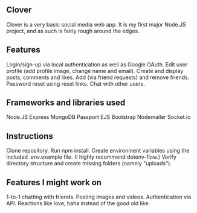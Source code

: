 ## Clover
Clover is a very basic social media web app. It is my first major Node.JS project, and as such is fairly rough around the edges.

## Features
Login/sign-up via local authentication as well as Google OAuth.
Edit user profile (add profile image, change name and email).
Create and display posts, comments and likes.
Add (via friend requests) and remove friends.
Password reset using reset links.
Chat with other users.

## Frameworks and libraries used
Node.JS
Express
MongoDB
Passport
EJS
Bootstrap
Nodemailer
Socket.io

## Instructions
Clone repository.
Run npm install.
Create environment variables using the included .env.example file. (I highly recommend dotenv-flow.)
Verify directory structure and create missing folders (namely "uploads").

## Features I might work on
1-to-1 chatting with friends.
Posting images and videos.
Authentication via API.
Reactions like love, haha instead of the good old like.
